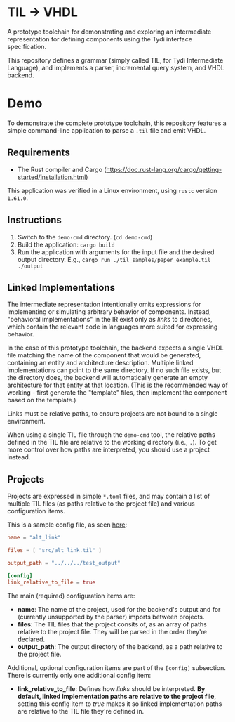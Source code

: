 # TIL -> VHDL
A prototype toolchain for demonstrating and exploring an intermediate representation for defining components using the Tydi interface specification.

This repository defines a grammar (simply called TIL, for Tydi Intermediate Language), and implements a parser, incremental query system, and VHDL backend.

# Demo

To demonstrate the complete prototype toolchain, this repository features a simple command-line application to parse a `.til` file and emit VHDL.

## Requirements

* The Rust compiler and Cargo (https://doc.rust-lang.org/cargo/getting-started/installation.html)

This application was verified in a Linux environment, using `rustc` version `1.61.0`.

## Instructions

1. Switch to the `demo-cmd` directory. (`cd demo-cmd`)
2. Build the application: `cargo build`
3. Run the application with arguments for the input file and the desired output directory. E.g., `cargo run ./til_samples/paper_example.til ./output`

## Linked Implementations

The intermediate representation intentionally omits expressions for implementing or simulating arbitrary behavior of components. Instead, "behavioral implementations" in the IR exist only as *links* to directories, which contain the relevant code in languages more suited for expressing behavior.

In the case of this prototype toolchain, the backend expects a single VHDL file matching the name of the component that would be generated, containing an entity and architecture description. Multiple linked implementations can point to the same directory. If no such file exists, but the directory does, the backend will automatically generate an empty architecture for that entity at that location. (This is the recommended way of working - first generate the "template" files, then implement the component based on the template.)

Links must be relative paths, to ensure projects are not bound to a single environment.

When using a single TIL file through the `demo-cmd` tool, the relative paths defined in the TIL file are relative to the working directory (i.e., `.`). To get more control over how paths are interpreted, you should use a project instead.

## Projects

Projects are expressed in simple `*.toml` files, and may contain a list of multiple TIL files (as paths relative to the project file) and various configuration items.

This is a sample config file, as seen [here](/demo-cmd/til_samples/alt_link_example):
```toml
name = "alt_link"

files = [ "src/alt_link.til" ]

output_path = "../../../test_output"

[config]
link_relative_to_file = true
```

The main (required) configuration items are:
* **name**: The name of the project, used for the backend's output and for (currently unsupported by the parser) imports between projects.
* **files**: The TIL files that the project consits of, as an array of paths relative to the project file. They will be parsed in the order they're declared.
* **output_path**: The output directory of the backend, as a path relative to the project file.

Additional, optional configuration items are part of the `[config]` subsection. There is currently only one additional config item:
* **link_relative_to_file**: Defines how *links* should be interpreted. **By default, linked implementation paths are relative to the project file**, setting this config item to *true* makes it so linked implementation paths are relative to the TIL file they're defined in.
